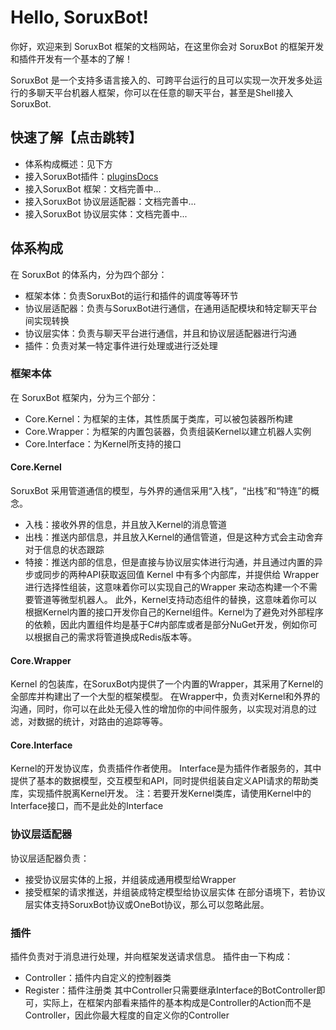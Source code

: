 # Hello, SoruxBot!
你好，欢迎来到 SoruxBot 框架的文档网站，在这里你会对 SoruxBot 的框架开发和插件开发有一个基本的了解！

SoruxBot 是一个支持多语言接入的、可跨平台运行的且可以实现一次开发多处运行的多聊天平台机器人框架，你可以在任意的聊天平台，甚至是Shell接入SoruxBot.

## 快速了解【点击跳转】
- 体系构成概述：见下方
- 接入SoruxBot插件：[pluginsDocs](/pluginsDocs/)
- 接入SoruxBot 框架：文档完善中...
- 接入SoruxBot 协议层适配器：文档完善中...
- 接入SoruxBot 协议层实体：文档完善中...

## 体系构成

在 SoruxBot 的体系内，分为四个部分：
- 框架本体：负责SoruxBot的运行和插件的调度等等环节
- 协议层适配器：负责与SoruxBot进行通信，在通用适配模块和特定聊天平台间实现转换
- 协议层实体：负责与聊天平台进行通信，并且和协议层适配器进行沟通
- 插件：负责对某一特定事件进行处理或进行泛处理

### 框架本体
在 SoruxBot 框架内，分为三个部分：
- Core.Kernel：为框架的主体，其性质属于类库，可以被包装器所构建
- Core.Wrapper：为框架的内置包装器，负责组装Kernel以建立机器人实例
- Core.Interface：为Kernel所支持的接口
#### Core.Kernel
SoruxBot 采用管道通信的模型，与外界的通信采用“入栈”，“出栈”和“特连”的概念。
- 入栈：接收外界的信息，并且放入Kernel的消息管道
- 出栈：推送内部信息，并且放入Kernel的通信管道，但是这种方式会主动舍弃对于信息的状态跟踪
- 特接：推送内部的信息，但是直接与协议层实体进行沟通，并且通过内置的异步或同步的两种API获取返回值
Kernel 中有多个内部库，并提供给 Wrapper 进行选择性组装，这意味着你可以实现自己的Wrapper 来动态构建一个不需要管道等微型机器人。
此外，Kernel支持动态组件的替换，这意味着你可以根据Kernel内置的接口开发你自己的Kernel组件。Kernel为了避免对外部程序的依赖，因此内置组件均是基于C#内部库或者是部分NuGet开发，例如你可以根据自己的需求将管道换成Redis版本等。
#### Core.Wrapper
Kernel 的包装库，在SoruxBot内提供了一个内置的Wrapper，其采用了Kernel的全部库并构建出了一个大型的框架模型。
在Wrapper中，负责对Kernel和外界的沟通，同时，你可以在此处无侵入性的增加你的中间件服务，以实现对消息的过滤，对数据的统计，对路由的追踪等等。
#### Core.Interface
Kernel的开发协议库，负责插件作者使用。
Interface是为插件作者服务的，其中提供了基本的数据模型，交互模型和API，同时提供组装自定义API请求的帮助类库，实现插件脱离Kernel开发。
注：若要开发Kernel类库，请使用Kernel中的Interface接口，而不是此处的Interface
### 协议层适配器
协议层适配器负责：
- 接受协议层实体的上报，并组装成通用模型给Wrapper
- 接受框架的请求推送，并组装成特定模型给协议层实体
在部分语境下，若协议层实体支持SoruxBot协议或OneBot协议，那么可以忽略此层。
### 插件
插件负责对于消息进行处理，并向框架发送请求信息。
插件由一下构成：
- Controller：插件内自定义的控制器类
- Register：插件注册类
其中Controller只需要继承Interface的BotController即可，实际上，在框架内部看来插件的基本构成是Controller的Action而不是Controller，因此你最大程度的自定义你的Controller